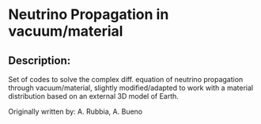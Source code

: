 # Neutrino Propagation in vacuum/material

## Description:
Set of codes to solve the complex diff. equation of neutrino propagation through vacuum/material,
slightly modified/adapted to work with a material distribution based on an external 3D model of Earth.

Originally written by: A. Rubbia, A. Bueno

